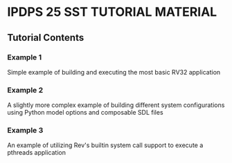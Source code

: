 # IPDPS 25 SST TUTORIAL MATERIAL

## Tutorial Contents

### Example 1

Simple example of building and executing the most basic RV32 application

### Example 2

A slightly more complex example of building different system configurations using Python model options and 
composable SDL files

### Example 3

An example of utilizing Rev's builtin system call support to execute a pthreads application
